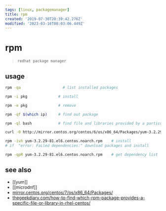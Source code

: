 ```yaml
---
tags: [linux, packagemanager]
title: rpm
created: '2019-07-30T20:39:42.276Z'
modified: '2023-03-16T08:03:06.449Z'
---
```


# rpm

> `redhat package manager`

## usage

```sh
rpm -qa		              # list installed packages

rpm -i pkg	            # install

rpm -e pkg              # remove

rpm -qf $(which ip)     # find out package

rpm -ql bash            # find file and libraries provided by a particular package

curl -O http://mirror.centos.org/centos/6/os/x86_64/Packages/yum-3.2.29-81.el6.centos.noarch.rpm

rpm -ivh yum-3.2.29-81.el6.centos.noarch.rpm    # install
# if  "error: Failed dependencies:" download packages and install

rpm -qpR yum-3.2.29-81.el6.centos.noarch.rpm    # get dependency list
```

## see also

- [[yum]]
- [[microdnf]]
- [mirror.centos.org/centos/7/os/x86_64/Packages/](http://mirror.centos.org/centos/7/os/x86_64/Packages/)
- [thegeekdiary.com/how-to-find-which-rpm-package-provides-a-specific-file-or-library-in-rhel-centos/](https://www.thegeekdiary.com/how-to-find-which-rpm-package-provides-a-specific-file-or-library-in-rhel-centos/)
